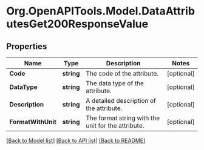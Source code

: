 # Org.OpenAPITools.Model.DataAttributesGet200ResponseValue

## Properties

Name | Type | Description | Notes
------------ | ------------- | ------------- | -------------
**Code** | **string** | The code of the attribute. | [optional] 
**DataType** | **string** | The data type of the attribute. | [optional] 
**Description** | **string** | A detailed description of the attribute. | [optional] 
**FormatWithUnit** | **string** | The format string with the unit for the attribute. | [optional] 

[[Back to Model list]](../../README.md#documentation-for-models) [[Back to API list]](../../README.md#documentation-for-api-endpoints) [[Back to README]](../../README.md)

